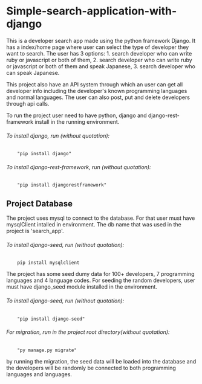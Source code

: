 # Simple-search-application-with-django
This is a developer search app made using the python framework Django. It has a index/home page where user can select the type of developer they want to search. The user has 3 options: 1. search developer who can write ruby or javascript or both of them, 2. search developer who can write ruby or javascript or both of them and speak Japanese, 3. search developer who can speak Japanese.

This project also have an API system through which an user can get all developer info including the developer's known programming languages and normal languages. The user can also post, put and delete developers through api calls.

To run the project user need to have python, django and django-rest-framework install in the running environment.

###### To install django, run (without quotation):
        "pip install django"
              
###### To install django-rest-framework, run (without quotation):
        "pip install djangorestframework"
        
        
## Project Database
The project uses mysql to connect to the database. For that user must have mysqlClient intalled in environment. The db name that was used in the project is 'search_app'.

###### To install django-seed, run (without quotation):
        pip install mysqlclient

The project has some seed dumy data for 100+ developers, 7 programming languages and 4 language codes. For seeding the random developers, user must have django_seed module installed in the environment.
        
###### To install django-seed, run (without quotation):
        "pip install django-seed"
               
###### For migration, run in the project root directory(without quotation):
        "py manage.py migrate"
        
by running the migration, the seed data will be loaded into the database and the developers will be randomly be connected to both programming languages and languages.

